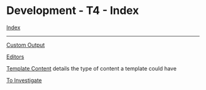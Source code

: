 # Development - T4 - Index

[Index](../index.md)

---

[Custom Output](custom_output.md)

[Editors](editors.md)

[Template Content](templatecontent.md) details the type of content a template could have

[To Investigate](to_investigate.md)
